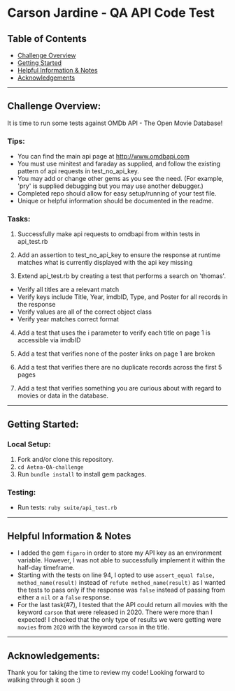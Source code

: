 # Carson Jardine - QA API Code Test

## Table of Contents
- [Challenge Overview](#challenge-overview)
- [Getting Started](#getting-started)
- [Helpful Information & Notes](#helpful-information-&-notes)
- [Acknowledgements](#acknowledgements)

***
## Challenge Overview:

It is time to run some tests against OMDb API - The Open Movie Database!

### Tips:

- You can find the main api page at http://www.omdbapi.com
- You must use minitest and faraday as supplied, and follow the existing pattern of api requests in test_no_api_key.
- You may add or change other gems as you see the need. (For example, 'pry' is supplied debugging but you may use another debugger.)
- Completed repo should allow for easy setup/running of your test file.
- Unique or helpful information should be documented in the readme.

### Tasks:

1. Successfully make api requests to omdbapi from within tests in api_test.rb

2. Add an assertion to test_no_api_key to ensure the response at runtime matches what is currently displayed with the api key missing

3. Extend api_test.rb by creating a test that performs a search on 'thomas'.

  - Verify all titles are a relevant match
  - Verify keys include Title, Year, imdbID, Type, and Poster for all records in the response
  - Verify values are all of the correct object class
  - Verify year matches correct format

4. Add a test that uses the i parameter to verify each title on page 1 is accessible via imdbID

5. Add a test that verifies none of the poster links on page 1 are broken

6. Add a test that verifies there are no duplicate records across the first 5 pages

7. Add a test that verifies something you are curious about with regard to movies or data in the database.

***
## Getting Started:

### Local Setup:
1. Fork and/or clone this repository.
2. `cd Aetna-QA-challenge`
3. Run `bundle install` to install gem packages.

### Testing: 
- Run tests: `ruby suite/api_test.rb`

***
## Helpful Information & Notes
- I added the gem `figaro` in order to store my API key as an environment variable. However, I was not able to successfully implement it within the half-day timeframe.  
- Starting with the tests on line 94, I opted to use `assert_equal false, method_name(result)` instead of `refute method_name(result)` as I wanted the tests to pass only if the response was `false` instead of passing from either a `nil` or a `false` response.  
- For the last task(#7), I tested that the API could return all movies with the keyword `carson` that were released in 2020. There were more than I expected! I checked that the only type of results we were getting were `movies` from `2020` with the keyword `carson` in the title. 

***
## Acknowledgements:
Thank you for taking the time to review my code! Looking forward to walking through it soon :)
